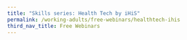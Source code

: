 ```yaml
---
title: "Skills series: Health Tech by iHiS"
permalink: /working-adults/free-webinars/healthtech-ihis
third_nav_title: Free Webinars
---
```

